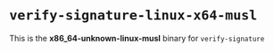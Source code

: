 # `verify-signature-linux-x64-musl`

This is the **x86_64-unknown-linux-musl** binary for `verify-signature`
